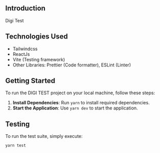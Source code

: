 
## Introduction

Digi Test

## Technologies Used

- Tailwindcss
- ReactJs
- Vite (Testing framework)
- Other Libraries: Prettier (Code formatter), ESLint (Linter)

## Getting Started

To run the DIGI TEST project on your local machine, follow these steps:

1. **Install Dependencies**: Run `yarn` to install required dependencies.
2. **Start the Application**: Use `yarn dev` to start the application.

## Testing

To run the test suite, simply execute:

```bash
yarn test
```
